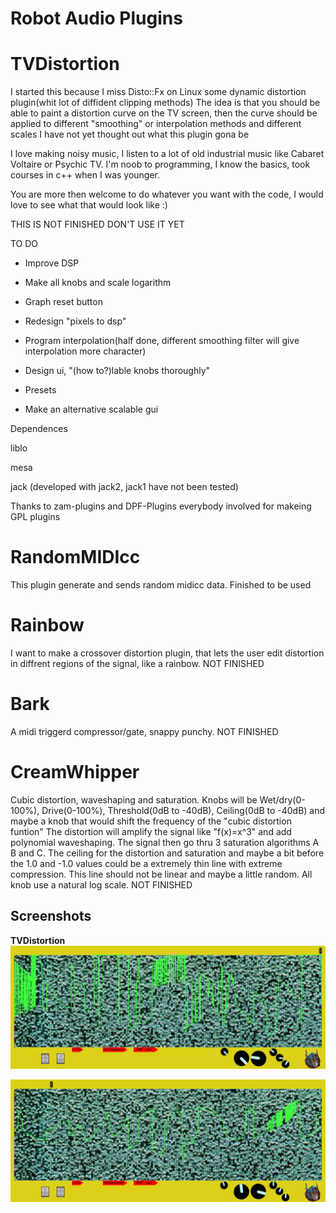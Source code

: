 Robot Audio Plugins
================


TVDistortion
===========
I started this because I miss Disto::Fx on Linux
some dynamic distortion plugin(whit lot of diffident clipping methods)
The idea is that you should be able to paint a distortion curve on the TV screen,
then the curve should be applied to different "smoothing" or interpolation methods and different scales
I have not yet thought out what this plugin gona be

I love making noisy music, I listen to a lot of old industrial music like Cabaret Voltaire or Psychic TV.
I'm noob to programming, I know the basics, took courses in c++ when I was younger.

You are more then welcome to do whatever you want with the code, I would love to see what that would look like :)

THIS IS NOT FINISHED DON'T USE IT YET


TO DO

* Improve DSP

* Make all knobs and scale logarithm

* Graph reset button

* Redesign "pixels to dsp"

* Program interpolation(half done, different smoothing filter will give interpolation more character)

* Design ui, "(how to?)lable knobs thoroughly"

* Presets

* Make an alternative scalable gui

Dependences

liblo 

mesa 

jack (developed with jack2, jack1 have not been tested)

Thanks to zam-plugins and DPF-Plugins everybody involved for makeing GPL plugins

RandomMIDIcc
===========

This plugin generate and sends random midicc data. Finished to be used


Rainbow
===========

I want to make a crossover distortion plugin, that lets the user edit distortion in diffrent regions of the signal, like a rainbow. NOT FINISHED

Bark
===========

A midi triggerd compressor/gate, snappy punchy. NOT FINISHED


CreamWhipper
===========

Cubic distortion, waveshaping and saturation. Knobs will be Wet/dry(0-100%), Drive(0-100%), Threshold(0dB to -40dB), Ceiling(0dB to -40dB) and maybe a knob that would shift the frequency of the "cubic distortion funtion"
The distortion will amplify the signal like "f(x)=x^3" and add polynomial waveshaping. The signal then go thru 3 saturation algorithms A B and C. The ceiling for the
distortion and saturation and maybe a bit before the 1.0 and -1.0 values could be a extremely thin line with extreme compression. This line should not be linear and maybe
a little random. All knob use a natural log scale. NOT FINISHED


Screenshots
-----------
<b>

TVDistortion<br/>
![screenshot](https://raw.githubusercontent.com/martinbangens/TVDistortion/master/plugins/TVDistortion/snapshot1.png "TVDistortion")

![screenshot](https://raw.githubusercontent.com/martinbangens/TVDistortion/master/plugins/TVDistortion/snapshot2.png "TVDistortion")

</b>
